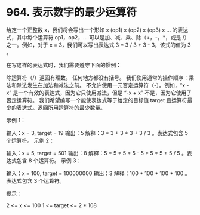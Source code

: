 # 964. 表示数字的最少运算符

给定一个正整数 x，我们将会写出一个形如 x (op1) x (op2) x (op3) x ... 的表达式，其中每个运算符 op1，op2，… 可以是加、减、乘、除（+，-，*，或是 /）之一。例如，对于 x = 3，我们可以写出表达式 3 * 3 / 3 + 3 - 3，该式的值为 3 。

在写这样的表达式时，我们需要遵守下面的惯例：

除运算符（/）返回有理数。
任何地方都没有括号。
我们使用通常的操作顺序：乘法和除法发生在加法和减法之前。
不允许使用一元否定运算符（-）。例如，“x - x” 是一个有效的表达式，因为它只使用减法，但是 “-x + x” 不是，因为它使用了否定运算符。 
我们希望编写一个能使表达式等于给定的目标值 target 且运算符最少的表达式。返回所用运算符的最少数量。

 

示例 1：

输入：x = 3, target = 19
输出：5
解释：3 * 3 + 3 * 3 + 3 / 3 。表达式包含 5 个运算符。
示例 2：

输入：x = 5, target = 501
输出：8
解释：5 * 5 * 5 * 5 - 5 * 5 * 5 + 5 / 5 。表达式包含 8 个运算符。
示例 3：

输入：x = 100, target = 100000000
输出：3
解释：100 * 100 * 100 * 100 。表达式包含 3 个运算符。
 

提示：

2 <= x <= 100
1 <= target <= 2 * 108